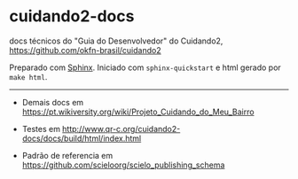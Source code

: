 # cuidando2-docs
docs técnicos do "Guia do Desenvolvedor" do Cuidando2, https://github.com/okfn-brasil/cuidando2

Preparado com [Sphinx](http://sphinx.readthedocs.org/en/latest/tutorial.html). Iniciado com `sphinx-quickstart` e html gerado por `make html`.

------

* Demais docs em https://pt.wikiversity.org/wiki/Projeto_Cuidando_do_Meu_Bairro

* Testes em 
http://www.qr-c.org/cuidando2-docs/docs/build/html/index.html

* Padrão de referencia em https://github.com/scieloorg/scielo_publishing_schema
